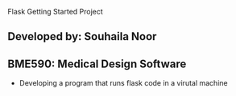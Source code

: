 Flask Getting Started Project

## Developed by: Souhaila Noor
## BME590: Medical Design Software

* Developing a program that runs flask code in a virutal machine 
